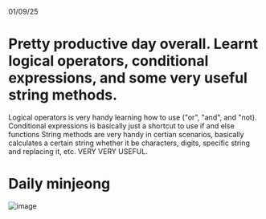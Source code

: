 01/09/25
# Pretty productive day overall. Learnt logical operators, conditional expressions, and some very useful string methods.

Logical operators is very handy learning how to use ("or", "and", and "not).
Conditional expressions is basically just a shortcut to use if and else functions
String methods are very handy in certian scenarios, basically calculates a certain string whether it be characters, digits, specific string and replacing it, etc. VERY VERY USEFUL.

# Daily minjeong
![image](https://github.com/user-attachments/assets/e7c62122-5146-447e-8009-671f7478d2b0)
